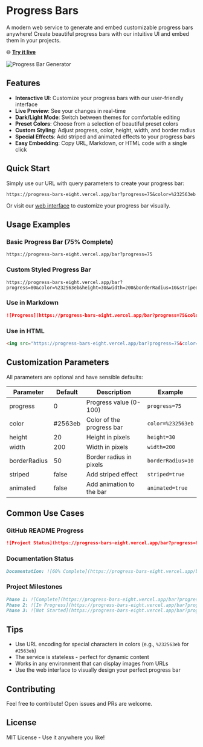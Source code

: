 # Progress Bars

A modern web service to generate and embed customizable progress bars anywhere! Create beautiful progress bars with our intuitive UI and embed them in your projects.

🌐 **[Try it live](https://progress-bars-eight.vercel.app)**

![Progress Bar Generator](https://progress-bars-eight.vercel.app/bar?progress=75&color=%232563eb&height=20&width=200&borderRadius=50)

## Features

- **Interactive UI**: Customize your progress bars with our user-friendly interface
- **Live Preview**: See your changes in real-time
- **Dark/Light Mode**: Switch between themes for comfortable editing
- **Preset Colors**: Choose from a selection of beautiful preset colors
- **Custom Styling**: Adjust progress, color, height, width, and border radius
- **Special Effects**: Add striped and animated effects to your progress bars
- **Easy Embedding**: Copy URL, Markdown, or HTML code with a single click

## Quick Start

Simply use our URL with query parameters to create your progress bar:

```
https://progress-bars-eight.vercel.app/bar?progress=75&color=%232563eb
```

Or visit our [web interface](https://progress-bars-eight.vercel.app) to customize your progress bar visually.

## Usage Examples

### Basic Progress Bar (75% Complete)
```
https://progress-bars-eight.vercel.app/bar?progress=75
```

### Custom Styled Progress Bar
```
https://progress-bars-eight.vercel.app/bar?progress=80&color=%232563eb&height=30&width=200&borderRadius=10&striped=true&animated=true
```

### Use in Markdown
```markdown
![Progress](https://progress-bars-eight.vercel.app/bar?progress=75&color=%2316a34a)
```

### Use in HTML
```html
<img src="https://progress-bars-eight.vercel.app/bar?progress=75&color=%232563eb" alt="Progress Bar">
```

## Customization Parameters

All parameters are optional and have sensible defaults:

| Parameter       | Default | Description                  | Example                     |
| --------------- | ------- | ---------------------------- | --------------------------- |
| progress        | 0       | Progress value (0-100)       | `progress=75`               |
| color           | #2563eb | Color of the progress bar    | `color=%232563eb`           |
| height          | 20      | Height in pixels             | `height=30`                 |
| width           | 200     | Width in pixels              | `width=200`                 |
| borderRadius    | 50      | Border radius in pixels      | `borderRadius=10`           |
| striped         | false   | Add striped effect           | `striped=true`              |
| animated        | false   | Add animation to the bar     | `animated=true`             |

## Common Use Cases

### GitHub README Progress
```markdown
![Project Status](https://progress-bars-eight.vercel.app/bar?progress=80&color=%2316a34a)
```

### Documentation Status
```markdown
Documentation: ![60% Complete](https://progress-bars-eight.vercel.app/bar?progress=60&color=%23ea580c)
```

### Project Milestones
```markdown
Phase 1: ![Complete](https://progress-bars-eight.vercel.app/bar?progress=100&color=%2316a34a)
Phase 2: ![In Progress](https://progress-bars-eight.vercel.app/bar?progress=45&color=%232563eb)
Phase 3: ![Not Started](https://progress-bars-eight.vercel.app/bar?progress=0&color=%236b7280)
```

## Tips
- Use URL encoding for special characters in colors (e.g., `%232563eb` for `#2563eb`)
- The service is stateless - perfect for dynamic content
- Works in any environment that can display images from URLs
- Use the web interface to visually design your perfect progress bar

## Contributing

Feel free to contribute! Open issues and PRs are welcome.

## License

MIT License - Use it anywhere you like!
